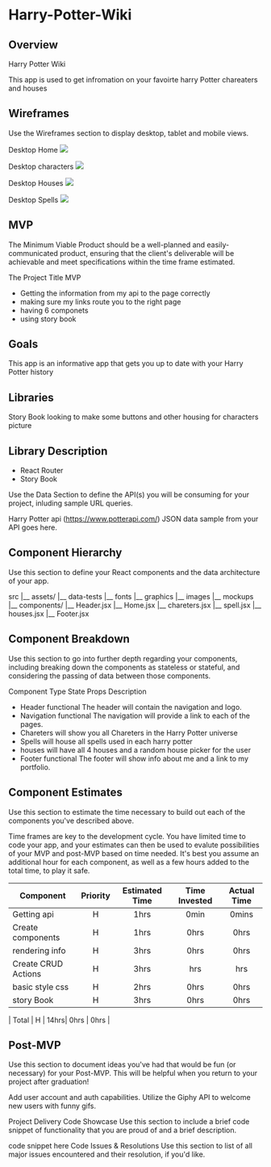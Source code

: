 # Harry-Potter-Wiki

## Overview
Harry Potter Wiki 

This app is used to get infromation on your favoirte harry Potter chareaters and houses 

## Wireframes
Use the Wireframes section to display desktop, tablet and mobile views.



Desktop Home
![](https://i.imgur.com/7kJEgA9.png)

Desktop characters
![](https://i.imgur.com/8Erbm5R.png)

Desktop Houses 
![](https://i.imgur.com/JwcZysQ.png)

Desktop Spells
![](https://i.imgur.com/h1xR8Yy.png)


## MVP
The Minimum Viable Product should be a well-planned and easily-communicated product, ensuring that the client's deliverable will be achievable and meet specifications within the time frame estimated.

The Project Title MVP 
- Getting the information from my api to the page correctly
- making sure my links route you to the right page 
- having 6 componets 
- using story book 


## Goals
This app is an informative app that gets you up to date with your Harry Potter history 

## Libraries
Story Book looking to make some buttons and other housing for characters picture 

## Library	Description
- React Router	
- Story Book

Use the Data Section to define the API(s) you will be consuming for your project, inluding sample URL queries.


Harry Potter api (https://www.potterapi.com/)
JSON data sample from your API goes here.

## Component Hierarchy
Use this section to define your React components and the data architecture of your app.

src
|__ assets/
     |__ data-tests
     |__ fonts
      |__ graphics
      |__ images
      |__ mockups
|__ components/
      |__ Header.jsx
       |__ Home.jsx
       |__ chareters.jsx
       |__ spell.jsx
       |__ houses.jsx
       |__ Footer.jsx

## Component Breakdown
Use this section to go into further depth regarding your components, including breaking down the components as stateless or stateful, and considering the passing of data between those components.

Component	Type	State	Props	Description
- Header	functional	The header will contain the navigation and logo.
- Navigation	functional	The navigation will provide a link to each of the pages.
- Chareters will show you all Chareters in the Harry Potter universe
- Spells will house all spells used in each harry potter  
- houses will have all 4 houses and a random house picker for the user 
- Footer	functional	The footer will show info about me and a link to my portfolio.


## Component Estimates
Use this section to estimate the time necessary to build out each of the components you've described above.

Time frames are key to the development cycle. You have limited time to code your app, and your estimates can then be used to evalute possibilities of your MVP and post-MVP based on time needed. It's best you assume an additional hour for each component, as well as a few hours added to the total time, to play it safe.


| Component | Priority | Estimated Time | Time Invested | Actual Time |
| --- | :---: |  :---: | :---: | :---: |
| Getting api | H | 1hrs| 0min | 0mins |
| Create components | H | 1hrs| 0hrs | 0hrs |
|rendering info | H | 3hrs| 0hrs | 0hrs |
| Create CRUD Actions | H | 3hrs| hrs | hrs |
|basic style css | H | 2hrs| 0hrs | 0hrs |
| story Book | H | 3hrs| 0hrs | 0hrs |

| Total | H | 14hrs| 0hrs | 0hrs |


## Post-MVP
Use this section to document ideas you've had that would be fun (or necessary) for your Post-MVP. This will be helpful when you return to your project after graduation!

Add user account and auth capabilities.
Utilize the Giphy API to welcome new users with funny gifs.

Project Delivery
Code Showcase
Use this section to include a brief code snippet of functionality that you are proud of and a brief description.

code snippet here
Code Issues & Resolutions
Use this section to list of all major issues encountered and their resolution, if you'd like.
